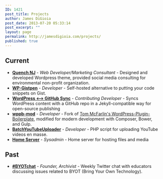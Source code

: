 ```yaml
---
ID: 1421
post_title: Projects
author: James DiGioia
post_date: 2013-07-20 05:33:14
post_excerpt: ""
layout: page
permalink: http://jamesdigioia.com/projects/
published: true
---
```

## Current

*   [**Quench NJ**][1] - *Web Developer/Marketing Consultant* - Designed and developed Wordpress theme, provided social media consulting for environmental non-profit organization.
*   [**WP-Gistpen**][2] - *Developer* - Self-hosted alternative to putting your code snippets on Gist.
*   [**WordPress <--> GitHub Sync**][3] - *Contributing Developer* - Syncs WordPress content with a GitHub repo in a Jekyll-compatible way for open-source publishing
*   [**wppb-mod**][4] - *Developer* - Fork of [Tom McFarlin's WordPress-Plugin-Boilerplate][5], modified for modern development with Composer, Bower, and Gulp.
*   [**BatchYouTubeUploader**][6] - *Developer* - PHP script for uploading YouTube videos en masse.
*   [**Home Server**][7] - *Sysadmin* - Home server for hosting files and media

## Past

*   [**#BYOTchat**][8] - *Founder, Archivist* - Weekly Twitter chat with educators discussing issues related to BYOT (Bring Your Own Technology).

 [1]: http://www.quenchnj.com/
 [2]: http://www.jamesdigioia.com/wp-gistpen/
 [3]: https://github.com/benbalter/wordpress-github-sync
 [4]: http://www.jamesdigioia.com/thread/project-wppb-mod/
 [5]: https://github.com/tommcfarlin/WordPress-Plugin-Boilerplate
 [6]: http://jamesdigioia.com/thread/project-batchyoutubeuploader/
 [7]: http://jamesdigioia.com/thread/project-home-server/
 [8]: http://www.byotchat.com/